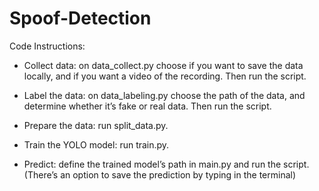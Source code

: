 # Spoof-Detection

Code Instructions:
-	Collect data: on data_collect.py choose if you want to save the data locally, and if you want a video of the recording. Then run the script.
  
-	Label the data: on data_labeling.py choose the path of the data, and determine whether it’s fake or real data. Then run the script.
  
-	Prepare the data: run split_data.py.
  
-	Train the YOLO model: run train.py.
  
-	Predict: define the trained model’s path in main.py and run the script. (There’s an option to save the prediction by typing in the terminal)
